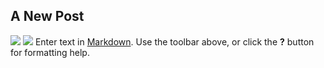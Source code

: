 ## A New Post
![]({{site.baseurl}}//0-first_9_tasks.png)
![]({{site.baseurl}}//0-first_9_tasks.jpg)
Enter text in [Markdown](http://daringfireball.net/projects/markdown/). Use the toolbar above, or click the **?** button for formatting help.
